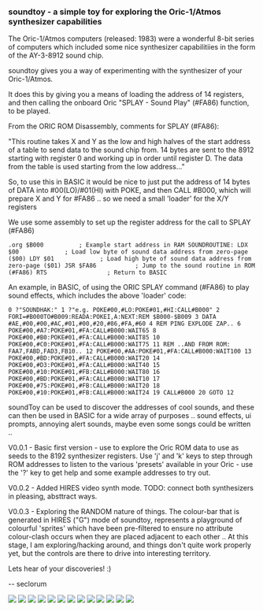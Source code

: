 

### soundtoy - a simple toy for exploring the Oric-1/Atmos synthesizer capabilities

The Oric-1/Atmos computers (released: 1983) were a wonderful 8-bit series of computers which included some nice synthesizer capabilitiies in the form of the  AY-3-8912 sound chip.

soundtoy gives you a way of experimenting with the synthesizer of your Oric-1/Atmos.  

It does this by giving you a means of loading the address of 14 registers, and then calling the onboard Oric "SPLAY - Sound Play"  (#FA86) function, to be played.

From the ORIC ROM Disassembly, comments for SPLAY (#FA86):

 "This routine takes X and Y as the low and high halves of the start address of a table to send data to the sound chip from. 14 bytes are sent to the 8912 starting with register 0 and  working up in order until register D. The data from the table is used starting from the low address..."

So, to use this in BASIC it would be nice to just put the address of 14 bytes of DATA into #00(LO)/#01(HI) with POKE, and then CALL #B000, which will prepare X and Y for #FA86 .. so we need a small 'loader' for the X/Y registers

We use some assembly to set up the register address for the call to SPLAY (#FA86)

`
	            .org $B000          ; Example start address in RAM
	SOUNDROUTINE:
	            LDX $00             ; Load low byte of sound data address from zero-page ($00)
	            LDY $01             ; Load high byte of sound data address from zero-page ($01)
	            JSR $FA86           ; Jump to the sound routine in ROM (#FA86)
	            RTS                 ; Return to BASIC
`

An example, in BASIC, of using the ORIC SPLAY command (#FA86) to play sound effects, which includes the above 'loader' code:


`
	0 ?"SOUNDHAK:"
	1 ?"e.g. POKE#00,#LO:POKE#01,#HI:CALL#B000"
	2 FORI=#B000TO#B009:READA:POKEI,A:NEXT:REM $B000-$B009
	3 DATA #AE,#00,#00,#AC,#01,#00,#20,#86,#FA,#60
	4 REM PING EXPLODE ZAP..
	6 POKE#00,#A7:POKE#01,#FA:CALL#B000:WAIT65
	8 POKE#00,#B0:POKE#01,#FA:CALL#B000:WAIT85
	10 POKE#00,#C0:POKE#01,#FA:CALL#B000:WAIT75
	11 REM ..AND FROM ROM: FAA7,FABD,FAD3,FB10..
	12 POKE#00,#AA:POKE#01,#FA:CALL#B000:WAIT100
	13 POKE#00,#BD:POKE#01,#FA:CALL#B000:WAIT20
	14 POKE#00,#D3:POKE#01,#FA:CALL#B000:WAIT40
	15 POKE#00,#10:POKE#01,#FB:CALL#B000:WAIT80
	16 POKE#00,#BD:POKE#01,#FA:CALL#B000:WAIT10
	17 POKE#00,#75:POKE#01,#FB:CALL#B000:WAIT20
	18 POKE#00,#10:POKE#01,#FB:CALL#B000:WAIT24
	19 CALL#B000
	20 GOTO 12
`


soundToy can be used to discover the addresses of cool sounds, and these can then be used in BASIC for a wide array of purposes .. sound effects, ui prompts, annoying alert sounds, maybe even some songs could be written ..


V0.0.1	- Basic first version - use to explore the Oric ROM data to use as
		  seeds to the 8192 synthesizer registers.  Use 'j' and 'k' keys to step
		  through ROM addresses to listen to the various 'presets' available in
		  your Oric - use the '?' key to get help and some example addresses to
		  try out.

V0.0.2	- Added HIRES video synth mode.  TODO: connect both synthesizers in pleasing, absttract ways.

V0.0.3  - Exploring the RANDOM nature of things.  The colour-bar that is generated in
HIRES ("G") mode of soundtoy, represents a playground of colourful 'sprites' which have been pre-filtered to ensure no attribute colour-clash occurs when they are placed adjacent to each other .. At this stage, I am exploring/hacking around, and things don't quite work properly yet, but the controls are there to drive into interesting territory.


Lets hear of your discoveries!  :)

--
seclorum

![](https://github.com/seclorum/soundToy/blob/main/screenshots/Screenshot%202024-11-27%20at%2013.22.33.png)
![](https://github.com/seclorum/soundToy/blob/main/screenshots/Screenshot%202024-10-02%20at%2017.21.29.png)
![](https://github.com/seclorum/soundToy/blob/main/screenshots/Screenshot%202024-10-02%20at%2023.18.07.png)
![](https://github.com/seclorum/soundToy/blob/main/screenshots/Screenshot%202024-10-06%20at%2018.41.44.png)
![](https://github.com/seclorum/soundToy/blob/main/screenshots/Screenshot%202024-10-06%20at%2019.24.09.png)
![](https://github.com/seclorum/soundToy/blob/main/screenshots/Screenshot%202024-10-11%20at%2013.42.30.png)
![](https://github.com/seclorum/soundToy/blob/main/screenshots/Screenshot%202024-10-11%20at%2013.42.43.png)
![](https://github.com/seclorum/soundToy/blob/main/screenshots/Screenshot%202024-10-11%20at%2013.43.04.png)
![](https://github.com/seclorum/soundToy/blob/main/screenshots/Screenshot%202024-10-11%20at%2013.44.12.png)
![](https://github.com/seclorum/soundToy/blob/main/screenshots/Screenshot%202024-10-11%20at%2014.34.30.png)
![](https://github.com/seclorum/soundToy/blob/main/screenshots/Screenshot%202024-10-16%20at%2022.16.47.png)
![](https://github.com/seclorum/soundToy/blob/main/screenshots/Screenshot%202024-10-16%20at%2022.19.30.png)
![](https://github.com/seclorum/soundToy/blob/main/screenshots/Screenshot%202024-10-16%20at%2022.34.59.png)
